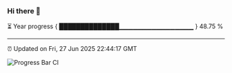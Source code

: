 ### Hi there 👋

⏳ Year progress { ██████████████▁▁▁▁▁▁▁▁▁▁▁▁▁▁▁▁ } 48.75 %

---

⏰ Updated on Fri, 27 Jun 2025 22:44:17 GMT

![Progress Bar CI](https://github.com/IshwaranRudhara/GIT-ACTION/workflows/Progress%20Bar%20CI/badge.svg)
